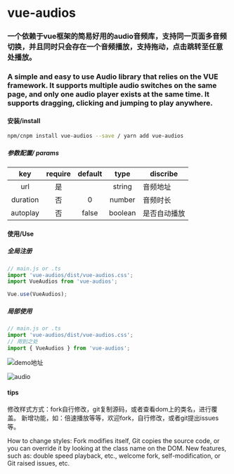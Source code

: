 # vue-audios

### 一个依赖于vue框架的简易好用的audio音频库，支持同一页面多音频切换，并且同时只会存在一个音频播放，支持拖动，点击跳转至任意处播放。  
### A simple and easy to use Audio library that relies on the VUE framework. It supports multiple audio switches on the same page, and only one audio player exists at the same time. It supports dragging, clicking and jumping to play anywhere.

#### 安装/install
```bash
npm/cnpm install vue-audios --save / yarn add vue-audios
```

##### 参数配置/ params
| key  | require |  default |  type | discribe |  
| :--: | :-----: | :----: | :---: | -------- |  
| url | 是 |        | string | 音频地址 |
| duration | 否 | 0 | number | 音频时长 |
| autoplay | 否 | false | boolean | 是否自动播放 |

#### 使用/Use

##### 全局注册
``` javascript
// main.js or .ts
import 'vue-audios/dist/vue-audios.css';
import VueAudios from 'vue-audios';

Vue.use(VueAudios);

```

##### 局部使用
``` javascript
// main.js or .ts
import 'vue-audios/dist/vue-audios.css';
// 用到之处
import { VueAudios } from 'vue-audios';
```

![demo地址](https://www.vitaminaq.cn/example/vue-audios)

![audio](https://raw.githubusercontent.com/Vitaminaq/vue-pupop-toast/master/picture/vue-audios.gif)

#### tips
修改样式方式：fork自行修改，git复制源码，或者查看dom上的类名，进行覆盖。
新增功能，如：倍速播放等等，欢迎fork，自行修改，或者git提出issues等。

How to change styles: Fork modifies itself, Git copies the source code, or you can override it by looking at the class name on the DOM.
New features, such as: double speed playback, etc., welcome fork, self-modification, or Git raised issues, etc.
